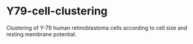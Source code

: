 # Y79-cell-clustering
 Clustering of Y-79 human retinoblastoma cells according to cell size and resting membrane potential.
